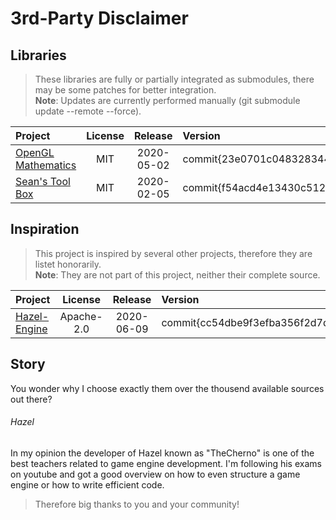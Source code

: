 # 3rd-Party Disclaimer #

[id]: http://example.com/  "Optional Title Here"

## Libraries ##
> These libraries are fully or partially integrated as submodules, there may be some patches for better integration.<br>
**Note**: Updates are currently performed manually (git submodule update --remote --force).

| Project | License | Release | Version |
| :------ | :-----: | :-----: | :------ |
| [OpenGL Mathematics](https://github.com/g-truc/glm.git "glm")                 | MIT           | 2020-05-02 | commit\{23e0701c0483283440d4d1bcd17eb7070fa8eb75} |
| [Sean's Tool Box](https://github.com/nothings/stb.git "stb")                  | MIT           | 2020-02-05 | commit\{f54acd4e13430c5122cab4ca657705c84aa61b08} |

<!-- These are leftovers which where used in the prototype, left them here, cause maybe they will be needed again.
| [Open Asset Import Library](https://github.com/assimp/assimp.git "assimp")    | BSD-3-Clause  | 2020-05-21 | commit\{a6d554f6452dc217e9e7a2c6869f01db006c1240} |
-->

## Inspiration ##
> This project is inspired by several other projects, therefore they are listet honorarily.<br>
> **Note**: They are not part of this project, neither their complete source.

| Project | License | Release | Version |
| :------ | :-----: | :-----: | :------ |
| [Hazel-Engine](https://github.com/TheCherno/Hazel.git "Hazel")      | Apache-2.0    | 2020-06-09 | commit\{cc54dbe9f3efba356f2d7dcc7246fedb16888660} |

## Story
You wonder why I choose exactly them over the thousend available sources out there?

###### Hazel
In my opinion the developer of Hazel known as "TheCherno" is one of the best teachers related to game engine development. I'm following his exams on youtube and got a good overview on how to even structure a game engine or how to write efficient code.
> Therefore big thanks to you and your community!

<!-- These are leftovers which where used in the prototype, left them here, cause maybe they will be needed again.
| [acid game engine](https://github.com/EQMG/Acid.git "Acid")       | MIT                   | 2020-05-11    | commit\{7b4414d234d00140cafb9e0a66dbe3f50c0c9d6b} |
| [bs::framework](https://github.com/GameFoundry/bsf.git "bsf")     | MIT                   | 2019-10-26    | commit\{41e122d24a286413f81acaaa83f8430979cc56e1} |
| [Godot Engine](https://github.com/godotengine/godot.git "godot")  | MIT                   | 2020-05-17    | commit\{57d21ebeda8460036efac1f70cd9ecd0896de517} |
| [Hazel Engine](https://github.com/TheCherno/Hazel.git "Hazel")    | Apache License 2.0    | 2020-05-19    | commit\{cfc41823b4214efc3c0b42c7c46037a89fe14166} |
-->